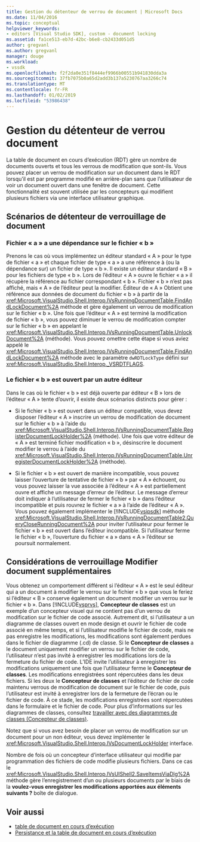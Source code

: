 ```yaml
---
title: Gestion du détenteur de verrou de document | Microsoft Docs
ms.date: 11/04/2016
ms.topic: conceptual
helpviewer_keywords:
- editors [Visual Studio SDK], custom - document locking
ms.assetid: fa1ce513-eb7d-42bc-b6e8-cb2433d051d5
author: gregvanl
ms.author: gregvanl
manager: douge
ms.workload:
- vssdk
ms.openlocfilehash: f2f2da0e351f8444ef9966b00551b941830dda3a
ms.sourcegitcommit: 37fb7075b0a65d2add3b137a5230767aa3266c74
ms.translationtype: MT
ms.contentlocale: fr-FR
ms.lasthandoff: 01/02/2019
ms.locfileid: "53986438"
---
```

# <a name="document-lock-holder-management"></a>Gestion du détenteur de verrou document
La table de document en cours d’exécution (RDT) gère un nombre de documents ouverts et tous les verrous de modification que sont-ils. Vous pouvez placer un verrou de modification sur un document dans le RDT lorsqu’il est par programme modifié en arrière-plan sans que l’utilisateur de voir un document ouvert dans une fenêtre de document. Cette fonctionnalité est souvent utilisée par les concepteurs qui modifient plusieurs fichiers via une interface utilisateur graphique.

## <a name="document-lock-holder-scenarios"></a>Scénarios de détenteur de verrouillage de document

### <a name="file-a-has-a-dependence-on-file-b"></a>Fichier « a » a une dépendance sur le fichier « b »
 Prenons le cas où vous implémentez un éditeur standard « A » pour le type de fichier « a » et chaque fichier de type « a » a une référence à (ou la dépendance sur) un fichier de type « b ». Il existe un éditeur standard « B » pour les fichiers de type « b ». Lors de l’éditeur « A » ouvre le fichier « a » il récupère la référence au fichier correspondant « b ». Fichier « b » n’est pas affiché, mais « A » de l’éditeur peut la modifier. Éditeur de « A » Obtient une référence aux données de document du fichier « b » à partir de la <xref:Microsoft.VisualStudio.Shell.Interop.IVsRunningDocumentTable.FindAndLockDocument%2A> méthode et gère également un verrou de modification sur le fichier « b ». Une fois que l’éditeur « A » est terminé la modification de fichier « b », vous pouvez diminuer le verrou de modification compter sur le fichier « b » en appelant le <xref:Microsoft.VisualStudio.Shell.Interop.IVsRunningDocumentTable.UnlockDocument%2A> (méthode). Vous pouvez omettre cette étape si vous aviez appelé le <xref:Microsoft.VisualStudio.Shell.Interop.IVsRunningDocumentTable.FindAndLockDocument%2A> méthode avec le paramètre `dwRDTLockType` défini sur <xref:Microsoft.VisualStudio.Shell.Interop._VSRDTFLAGS>.

### <a name="file-b-is-opened-by-a-different-editor"></a>Le fichier « b » est ouvert par un autre éditeur
 Dans le cas où le fichier « b » est déjà ouverte par éditeur « B » lors de l’éditeur « A » tente d’ouvrir, il existe deux scénarios distincts pour gérer :

- Si le fichier « b » est ouvert dans un éditeur compatible, vous devez disposer l’éditeur « A » inscrire un verrou de modification de document sur le fichier « b » à l’aide du <xref:Microsoft.VisualStudio.Shell.Interop.IVsRunningDocumentTable.RegisterDocumentLockHolder%2A> (méthode). Une fois que votre éditeur de « A » est terminé fichier modification « b », désinscrire le document modifier le verrou à l’aide du <xref:Microsoft.VisualStudio.Shell.Interop.IVsRunningDocumentTable.UnregisterDocumentLockHolder%2A> (méthode).

- Si le fichier « b » est ouvert de manière incompatible, vous pouvez laisser l’ouverture de tentative de fichier « b » par « A » échouent, ou vous pouvez laisser la vue associée à l’éditeur « A » est partiellement ouvre et affiche un message d’erreur de l’éditeur. Le message d’erreur doit indiquer à l’utilisateur de fermer le fichier « b » dans l’éditeur incompatible et puis rouvrez le fichier « a » à l’aide de l’éditeur « A ». Vous pouvez également implémenter le [!INCLUDE[vsipsdk](../extensibility/includes/vsipsdk_md.md)] méthode <xref:Microsoft.VisualStudio.Shell.Interop.IVsRunningDocumentTable2.QueryCloseRunningDocument%2A> pour inviter l’utilisateur pour fermer le fichier « b » est ouvert dans l’éditeur incompatible. Si l’utilisateur ferme le fichier « b », l’ouverture du fichier « a » dans « A » l’éditeur se poursuit normalement.

## <a name="additional-document-edit-lock-considerations"></a>Considérations de verrouillage Modifier document supplémentaires
 Vous obtenez un comportement différent si l’éditeur « A » est le seul éditeur qui a un document à modifier le verrou sur le fichier « b » que vous le feriez si l’éditeur « B » conserve également un document modifier un verrou sur le fichier « b ». Dans [!INCLUDE[vsprvs](../code-quality/includes/vsprvs_md.md)], **Concepteur de classes** est un exemple d’un concepteur visuel qui ne contient pas d’un verrou de modification sur le fichier de code associé. Autrement dit, si l’utilisateur a un diagramme de classes ouvert en mode design et ouvrir le fichier de code associé en même temps, et si l’utilisateur modifie le fichier de code, mais ne pas enregistre les modifications, les modifications sont également perdues dans le fichier de diagramme (.cd) de classe. Si le **Concepteur de classes** a le document uniquement modifier un verrou sur le fichier de code, l’utilisateur n’est pas invité à enregistrer les modifications lors de la fermeture du fichier de code. L’IDE invite l’utilisateur à enregistrer les modifications uniquement une fois que l’utilisateur ferme le **Concepteur de classes**. Les modifications enregistrées sont répercutées dans les deux fichiers. Si les deux le **Concepteur de classes** et l’éditeur de fichier de code maintenu verrous de modification de document sur le fichier de code, puis l’utilisateur est invité à enregistrer lors de la fermeture de l’écran ou le fichier de code. À ce stade, les modifications enregistrées sont répercutées dans le formulaire et le fichier de code. Pour plus d’informations sur les diagrammes de classes, consultez [travailler avec des diagrammes de classes (Concepteur de classes)](../ide/class-designer/designing-and-viewing-classes-and-types.md).

 Notez que si vous avez besoin de placer un verrou de modification sur un document pour un non éditeur, vous devez implémenter le <xref:Microsoft.VisualStudio.Shell.Interop.IVsDocumentLockHolder> interface.

 Nombre de fois où un concepteur d’interface utilisateur qui modifie par programmation des fichiers de code modifie plusieurs fichiers. Dans ce cas le <xref:Microsoft.VisualStudio.Shell.Interop.IVsUIShell2.SaveItemsViaDlg%2A> méthode gère l’enregistrement d’un ou plusieurs documents par le biais de la **voulez-vous enregistrer les modifications apportées aux éléments suivants ?** boîte de dialogue.

## <a name="see-also"></a>Voir aussi

- [table de document en cours d’exécution](../extensibility/internals/running-document-table.md)
- [Persistance et la table de document en cours d’exécution](../extensibility/internals/persistence-and-the-running-document-table.md)
